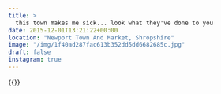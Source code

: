 ```yaml
---
title: >
  this town makes me sick... look what they've done to you
date: 2015-12-01T13:21:22+00:00
location: "Newport Town And Market, Shropshire"
image: "/img/1f40ad287fac613b352dd5dd6682685c.jpg"
draft: false
instagram: true
---
```


{{<photo src="/img/1f40ad287fac613b352dd5dd6682685c.jpg">}}
